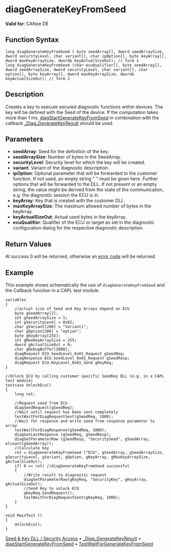 # diagGenerateKeyFromSeed

**Valid for**: CANoe DE

## Function Syntax

```plaintext
long diagGenerateKeyFromSeed ( byte seedArray[], dword seedArraySize, dword securityLevel, char variant[], char ipOption[], byte keyArray[], dword maxKeyArraySize, dword& keyActualSizeOut); // form 1
long diagGenerateKeyFromSeed (char ecuQualifier[], byte seedArray[], dword seedArraySize, dword securityLevel, char variant[], char option[], byte keyArray[], dword maxKeyArraySize, dword& keyActualSizeOut); // form 2
```

## Description

Creates a key to execute secured diagnostic functions within devices. The key will be defined with the Seed of the device. If the computation takes more than 1 ms, [diagStartGenerateKeyFromSeed](CAPLfunctionDiagStartGenerateKeyFromSeed.md) in combination with the callback [_Diag_GenerateKeyResult](CAPLfunctionDiagGenerateKeyResult.md) should be used.

## Parameters

- **seedArray**: Seed for the definition of the key.
- **seedArraySize**: Number of bytes in the SeedArray.
- **securityLevel**: Security level for which the key will be created.
- **variant**: Variant of the diagnostic description.
- **ipOption**: Optional parameter that will be forwarded to the customer function. If not used, an empty string " " must be given here. Further options that will be forwarded to the DLL. If not present or an empty string, the value might be derived from the state of the communication, e.g. the diagnostic session the ECU is in.
- **keyArray**: Key that is created with the customer DLL.
- **maxKeyArraySize**: The maximum allowed number of bytes in the keyArray.
- **keyActualSizeOut**: Actual used bytes in the keyArray.
- **ecuQualifier**: Qualifier of the ECU or target as set in the diagnostic configuration dialog for the respective diagnostic description.

## Return Values

At success 0 will be returned, otherwise an [error code](../CAPLfunctionsDiagnosticsErrorCode.md) will be returned.

## Example

This example shows schematically the use of `diagGenerateKeyFromSeed` and the Callback function in a CAPL test module.

```plaintext
variables
{
    //actual size of Seed and Key Arrays depend on ECU
    byte gSeedArray[2];
    int gSeedArraySize = 1;
    int gSecurityLevel = 0x02;
    char gVariant[200] = "Variant1";
    char gOption[200] = "option";
    byte gKeyArray[255];
    int gMaxKeyArraySize = 255;
    dword gActualSizeOut = 0;
    char gDebugBuffer[2000];
    diagRequest ECU.SeedLevel_0x01_Request gSeedReq;
    diagResponse ECU.SeedLevel_0x01_Request gSeedResp;
    diagRequest ECU.KeyLevel_0x01_Send gKeyReq;
}

//Unlock ECU by calling customer specific SeedKey DLL (e.g. in a CAPL test module)
testcase UnlockEcu()
{
    long ret;

    //Request seed from ECU
    diagSendRequest(gSeedReq);
    //Wait until request has been sent completely
    testWaitForDiagRequestSent(gSeedReq, 1000);
    //Wait for response and write seed from response parameter to array
    testWaitForDiagResponse(gSeedReq, 1000);
    diagGetLastResponse (gSeedReq, gSeedResp);
    diagGetParameterRaw (gSeedResp, "SecuritySeed", gSeedArray, elcount(gSeedArray));
    //Calculate key
    ret = diagGenerateKeyFromSeed ("ECU", gSeedArray, gSeedArraySize, gSecurityLevel, gVariant, gOption, gKeyArray, gMaxKeyArraySize, gActualSizeOut);
    if( 0 == ret) //diagGenerateKeyFromSeed successful
    {
        //Write result to diagnostic request
        diagSetParameterRaw(gKeyReq, "SecurityKey", gKeyArray, gActualSizeOut);
        //Send Key to unlock ECU
        gKeyReq.SendRequest();
        testWaitForDiagRequestSent(gKeyReq, 1000);
    }
}

void MainTest ()
{
    UnlockEcu();
}
```

[Seed & Key DLL / Security Access](../../../CANoeCANalyzer/Diagnostics/Special/DiagSecurityDLLAccess.md) • [_Diag_GenerateKeyResult](CAPLfunctionDiagGenerateKeyResult.md) • [diagStartGenerateKeyFromSeed](CAPLfunctionDiagStartGenerateKeyFromSeed.md) • [TestWaitForGenerateKeyFromSeed](../../Test/Functions/CAPLfunctionTestWaitForGenerateKeyFromSeed.md)

